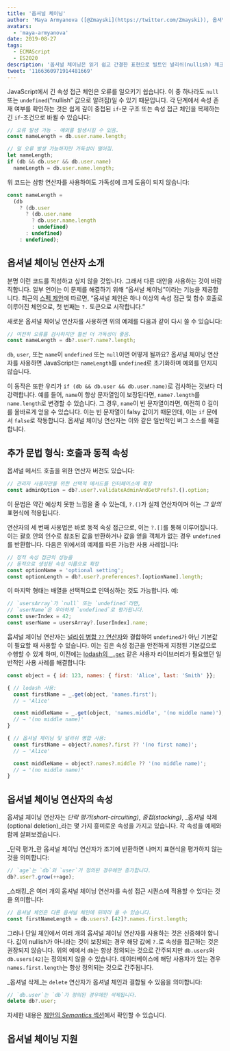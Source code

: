 ```yaml
---
title: '옵셔널 체이닝'
author: 'Maya Armyanova ([@Zmayski](https://twitter.com/Zmayski)), 옵셔널 체인의 브레이커'
avatars:
  - 'maya-armyanova'
date: 2019-08-27
tags:
  - ECMAScript
  - ES2020
description: '옵셔널 체이닝은 읽기 쉽고 간결한 표현으로 빌트인 널리쉬(nullish) 체크를 포함한 속성 접근을 가능하게 합니다.'
tweet: '1166360971914481669'
---
```

JavaScript에서 긴 속성 접근 체인은 오류를 일으키기 쉽습니다. 이 중 하나라도 `null` 또는 `undefined`(“nullish” 값으로 알려짐)일 수 있기 때문입니다. 각 단계에서 속성 존재 여부를 확인하는 것은 쉽게 깊이 중첩된 `if`-문 구조 또는 속성 접근 체인을 복제하는 긴 `if`-조건으로 바뀔 수 있습니다:

<!--truncate-->
```js
// 오류 발생 가능 - 예외를 발생시킬 수 있음.
const nameLength = db.user.name.length;

// 덜 오류 발생 가능하지만 가독성이 떨어짐.
let nameLength;
if (db && db.user && db.user.name)
  nameLength = db.user.name.length;
```

위 코드는 삼항 연산자를 사용하여도 가독성에 크게 도움이 되지 않습니다:

```js
const nameLength =
  (db
    ? (db.user
      ? (db.user.name
        ? db.user.name.length
        : undefined)
      : undefined)
    : undefined);
```

## 옵셔널 체이닝 연산자 소개

분명 이런 코드를 작성하고 싶지 않을 것입니다. 그래서 다른 대안을 사용하는 것이 바람직합니다. 일부 언어는 이 문제를 해결하기 위해 “옵셔널 체이닝”이라는 기능을 제공합니다. 최근의 [스펙 제안](https://github.com/tc39/proposal-optional-chaining)에 따르면, “옵셔널 체인은 하나 이상의 속성 접근 및 함수 호출로 이루어진 체인으로, 첫 번째는 `?.` 토큰으로 시작합니다.”

새로운 옵셔널 체이닝 연산자를 사용하면 위의 예제를 다음과 같이 다시 쓸 수 있습니다:

```js
// 여전히 오류를 검사하지만 훨씬 더 가독성이 좋음.
const nameLength = db?.user?.name?.length;
```

`db`, `user`, 또는 `name`이 `undefined` 또는 `null`이면 어떻게 될까요? 옵셔널 체이닝 연산자를 사용하면 JavaScript는 `nameLength`를 `undefined`로 초기화하며 예외를 던지지 않습니다.

이 동작은 또한 우리가 `if (db && db.user && db.user.name)`로 검사하는 것보다 더 강력합니다. 예를 들어, `name`이 항상 문자열임이 보장된다면, `name?.length`를 `name.length`로 변경할 수 있습니다. 그 경우, `name`이 빈 문자열이라면, 여전히 0 길이를 올바르게 얻을 수 있습니다. 이는 빈 문자열이 falsy 값이기 때문인데, 이는 `if` 문에서 `false`로 작동합니다. 옵셔널 체이닝 연산자는 이와 같은 일반적인 버그 소스를 해결합니다.

## 추가 문법 형식: 호출과 동적 속성

옵셔널 메서드 호출을 위한 연산자 버전도 있습니다:

```js
// 관리자 사용자만을 위한 선택적 메서드를 인터페이스에 확장
const adminOption = db?.user?.validateAdminAndGetPrefs?.().option;
```

이 문법은 약간 예상치 못한 느낌을 줄 수 있는데, `?.()`가 실제 연산자이며 이는 _그 앞의_ 표현식에 적용됩니다.

연산자의 세 번째 사용법은 바로 동적 속성 접근으로, 이는 `?.[]`를 통해 이루어집니다. 이는 괄호 안의 인수로 참조된 값을 반환하거나 값을 얻을 객체가 없는 경우 `undefined`를 반환합니다. 다음은 위에서의 예제를 따른 가능한 사용 사례입니다:

```js
// 정적 속성 접근의 성능을
// 동적으로 생성된 속성 이름으로 확장
const optionName = 'optional setting';
const optionLength = db?.user?.preferences?.[optionName].length;
```

이 마지막 형태는 배열을 선택적으로 인덱싱하는 것도 가능합니다. 예:

```js
// `usersArray`가 `null` 또는 `undefined`라면,
// `userName`은 우아하게 `undefined`로 평가됩니다.
const userIndex = 42;
const userName = usersArray?.[userIndex].name;
```

옵셔널 체이닝 연산자는 [널리쉬 병합 `??` 연산자](/features/nullish-coalescing)와 결합하여 `undefined`가 아닌 기본값이 필요할 때 사용할 수 있습니다. 이는 깊은 속성 접근을 안전하게 지정된 기본값으로 수행할 수 있게 하며, 이전에는 [lodash의 `_.get`](https://lodash.dev/docs/4.17.15#get) 같은 사용자 라이브러리가 필요했던 일반적인 사용 사례를 해결합니다:

```js
const object = { id: 123, names: { first: 'Alice', last: 'Smith' }};

{ // lodash 사용:
  const firstName = _.get(object, 'names.first');
  // → 'Alice'

  const middleName = _.get(object, 'names.middle', '(no middle name)');
  // → '(no middle name)'
}

{ // 옵셔널 체이닝 및 널리쉬 병합 사용:
  const firstName = object?.names?.first ?? '(no first name)';
  // → 'Alice'

  const middleName = object?.names?.middle ?? '(no middle name)';
  // → '(no middle name)'
}
```

## 옵셔널 체이닝 연산자의 속성

옵셔널 체이닝 연산자는 _단락 평가(short-circuiting)_, _중첩(stacking)_, _옵셔널 삭제(optional deletion)_라는 몇 가지 흥미로운 속성을 가지고 있습니다. 각 속성을 예제와 함께 살펴보겠습니다.

_단락 평가_란 옵셔널 체이닝 연산자가 조기에 반환하면 나머지 표현식을 평가하지 않는 것을 의미합니다:

```js
// `age`는 `db`와 `user`가 정의된 경우에만 증가합니다.
db?.user?.grow(++age);
```

_스태킹_은 여러 개의 옵셔널 체이닝 연산자를 속성 접근 시퀀스에 적용할 수 있다는 것을 의미합니다:

```js
// 옵셔널 체인은 다른 옵셔널 체인에 뒤따라 올 수 있습니다.
const firstNameLength = db.users?.[42]?.names.first.length;
```

그러나 단일 체인에서 여러 개의 옵셔널 체이닝 연산자를 사용하는 것은 신중해야 합니다. 값이 nullish가 아니라는 것이 보장되는 경우 해당 값에 `?.`로 속성을 접근하는 것은 권장되지 않습니다. 위의 예에서 `db`는 항상 정의되는 것으로 간주되지만 `db.users`와 `db.users[42]`는 정의되지 않을 수 있습니다. 데이터베이스에 해당 사용자가 있는 경우 `names.first.length`는 항상 정의되는 것으로 간주됩니다.

_옵셔널 삭제_는 `delete` 연산자가 옵셔널 체인과 결합될 수 있음을 의미합니다:

```js
// `db.user`는 `db`가 정의된 경우에만 삭제됩니다.
delete db?.user;
```

자세한 내용은 [제안의 _Semantics_ 섹션](https://github.com/tc39/proposal-optional-chaining#semantics)에서 확인할 수 있습니다.

## 옵셔널 체이닝 지원

<feature-support chrome="80 https://bugs.chromium.org/p/v8/issues/detail?id=9553"
                 firefox="74 https://bugzilla.mozilla.org/show_bug.cgi?id=1566143"
                 safari="13.1 https://bugs.webkit.org/show_bug.cgi?id=200199"
                 nodejs="14 https://medium.com/@nodejs/node-js-version-14-available-now-8170d384567e"
                 babel="yes https://babeljs.io/docs/en/babel-plugin-proposal-optional-chaining"></feature-support>
